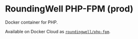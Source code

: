 # RoundingWell PHP-FPM (prod)

Docker container for PHP.

Available on Docker Cloud as [`roundingwell/php-fpm`][1].

[1]: https://hub.docker.com/r/roundingwell/php-fpm
